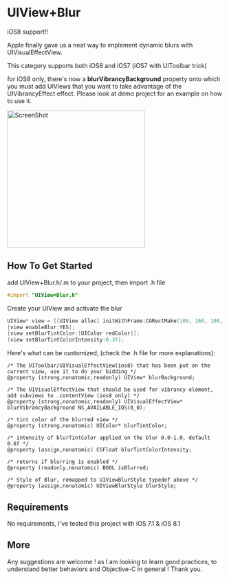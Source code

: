 UIView+Blur
=============
iOS8 support!!

Apple finally gave us a neat way to implement dynamic blurs with UIVisualEffectView.

This category supports both iOS8 and iOS7 (iOS7 with UIToolbar trick)

for iOS8 only, there's now a **blurVibrancyBackground** property onto which you must add UIViews that you want to take advantage of the UIVibrancyEffect effect. Please look at  demo project for an example on how to use it.

<img alt="ScreenShot" src="https://github.com/mmusallam/UIView-Blur/blob/master/testBlurredUIView/blurCategorySnapshot.gif?raw=true" width="320px"/>

How To Get Started
------------------
add UIView+Blur.h/.m to your project, then import .h file

```` objective-c
#import "UIView+Blur.h"
````

Create your UIView and activate the blur

```` objective-c
UIView* view = [[UIView alloc] initWithFrame:CGRectMake(100, 160, 100, 100)];    
[view enableBlur:YES];
[view setBlurTintColor:[UIColor redColor]];
[view setBlurTintColorIntensity:0.3f];
````

Here's what can be customized, (check the .h file for more explanations):
````
/* The UIToolbar/UIVisualEffectView(ios8) that has been put on the current view, use it to do your bidding */
@property (strong,nonatomic,readonly) UIView* blurBackground;

/* The UIVisualEffectView that should be used for vibrancy element, add subviews to .contentView (ios8 only) */
@property (strong,nonatomic,readonly) UIVisualEffectView* blurVibrancyBackground NS_AVAILABLE_IOS(8_0);

/* tint color of the blurred view */
@property (strong,nonatomic) UIColor* blurTintColor;

/* intensity of blurTintColor applied on the blur 0.0-1.0, default 0.6f */
@property (assign,nonatomic) CGFloat blurTintColorIntensity;

/* returns if blurring is enabled */
@property (readonly,nonatomic) BOOL isBlurred;

/* Style of Blur, remapped to UIViewBlurStyle typedef above */
@property (assign,nonatomic) UIViewBlurStyle blurStyle;
````

Requirements
---------------
No requirements,
I've tested this project with iOS 7.1 & iOS 8.1


More
----

<p>Any suggestions are welcome ! as I am looking to learn good practices, to understand better behaviors and Objective-C in general !
Thank you.</p>



